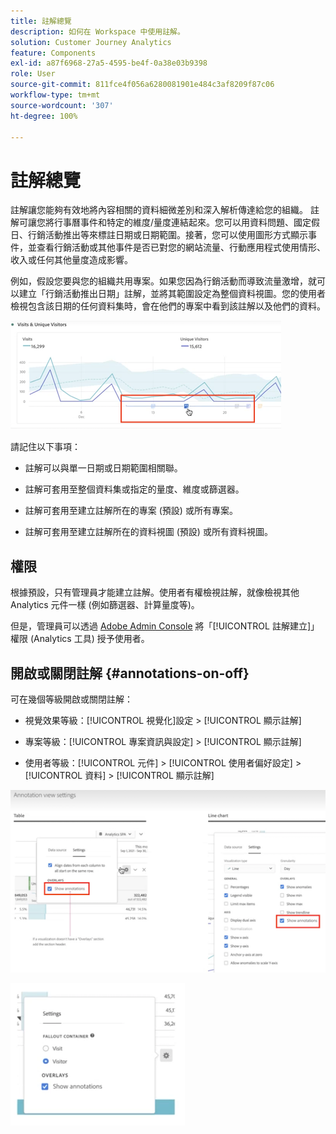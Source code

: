 ```yaml
---
title: 註解總覽
description: 如何在 Workspace 中使用註解。
solution: Customer Journey Analytics
feature: Components
exl-id: a87f6968-27a5-4595-be4f-0a38e03b9398
role: User
source-git-commit: 811fce4f056a6280081901e484c3af8209f87c06
workflow-type: tm+mt
source-wordcount: '307'
ht-degree: 100%

---
```


# 註解總覽

註解讓您能夠有效地將內容相關的資料細微差別和深入解析傳達給您的組織。 註解可讓您將行事曆事件和特定的維度/量度連結起來。您可以用資料問題、國定假日、行銷活動推出等來標註日期或日期範圍。接著，您可以使用圖形方式顯示事件，並查看行銷活動或其他事件是否已對您的網站流量、行動應用程式使用情形、收入或任何其他量度造成影響。

例如，假設您要與您的組織共用專案。如果您因為行銷活動而導致流量激增，就可以建立「行銷活動推出日期」註解，並將其範圍設定為整個資料視圖。您的使用者檢視包含該日期的任何資料集時，會在他們的專案中看到該註解以及他們的資料。

![醒目提示註解的折線圖。](assets/multi-day.png)

請記住以下事項：

* 註解可以與單一日期或日期範圍相關聯。

* 註解可套用至整個資料集或指定的量度、維度或篩選器。

* 註解可套用至建立註解所在的專案 (預設) 或所有專案。

* 註解可套用至建立註解所在的資料視圖 (預設) 或所有資料視圖。

## 權限

根據預設，只有管理員才能建立註解。使用者有權檢視註解，就像檢視其他 Analytics 元件一樣 (例如篩選器、計算量度等)。

但是，管理員可以透過 [Adobe Admin Console](https://experienceleague.adobe.com/docs/analytics/admin/admin-console/permissions/analytics-tools.html) 將「[!UICONTROL 註解建立]」權限 (Analytics 工具) 授予使用者。

## 開啟或關閉註解 {#annotations-on-off}

可在幾個等級開啟或關閉註解：

* 視覺效果等級：[!UICONTROL 視覺化]設定 > [!UICONTROL 顯示註解]

* 專案等級：[!UICONTROL 專案資訊與設定] > [!UICONTROL 顯示註解]

* 使用者等級：[!UICONTROL 元件] > [!UICONTROL 使用者偏好設定] > [!UICONTROL 資料] > [!UICONTROL 顯示註解]

![視覺效果設定對話方塊，且醒目提示「顯示註解」](assets/show-ann.png)

![使用者偏好設定，醒目提示「顯示註解」。](assets/show-ann2.png)
